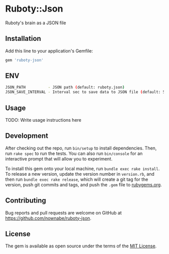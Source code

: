 # Ruboty::Json

Ruboty's brain as a JSON file

## Installation

Add this line to your application's Gemfile:

```ruby
gem 'ruboty-json'
```

## ENV
```bash
JSON_PATH          - JSON path (default: ruboty.json)
JSON_SAVE_INTERVAL - Interval sec to save data to JSON file (default: 5)
```

## Usage

TODO: Write usage instructions here

## Development

After checking out the repo, run `bin/setup` to install dependencies. Then, run `rake spec` to run the tests. You can also run `bin/console` for an interactive prompt that will allow you to experiment.

To install this gem onto your local machine, run `bundle exec rake install`. To release a new version, update the version number in `version.rb`, and then run `bundle exec rake release`, which will create a git tag for the version, push git commits and tags, and push the `.gem` file to [rubygems.org](https://rubygems.org).

## Contributing

Bug reports and pull requests are welcome on GitHub at https://github.com/nownabe/ruboty-json.


## License

The gem is available as open source under the terms of the [MIT License](http://opensource.org/licenses/MIT).

